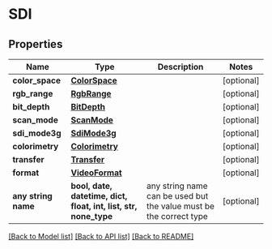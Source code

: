 # SDI


## Properties
Name | Type | Description | Notes
------------ | ------------- | ------------- | -------------
**color_space** | [**ColorSpace**](ColorSpace.md) |  | [optional] 
**rgb_range** | [**RgbRange**](RgbRange.md) |  | [optional] 
**bit_depth** | [**BitDepth**](BitDepth.md) |  | [optional] 
**scan_mode** | [**ScanMode**](ScanMode.md) |  | [optional] 
**sdi_mode3g** | [**SdiMode3g**](SdiMode3g.md) |  | [optional] 
**colorimetry** | [**Colorimetry**](Colorimetry.md) |  | [optional] 
**transfer** | [**Transfer**](Transfer.md) |  | [optional] 
**format** | [**VideoFormat**](VideoFormat.md) |  | [optional] 
**any string name** | **bool, date, datetime, dict, float, int, list, str, none_type** | any string name can be used but the value must be the correct type | [optional]

[[Back to Model list]](../README.md#documentation-for-models) [[Back to API list]](../README.md#documentation-for-api-endpoints) [[Back to README]](../README.md)


